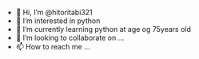 - 👋 Hi, I’m @hitoritabi321
- 👀 I’m interested in python
- 🌱 I’m currently learning python at age og 75years old
- 💞️ I’m looking to collaborate on ...
- 📫 How to reach me ...

<!---
hitoritabi321/hitoritabi321 is a ✨ special ✨ repository because its `README.md` (this file) appears on your GitHub profile.
You can click the Preview link to take a look at your changes.
--->
